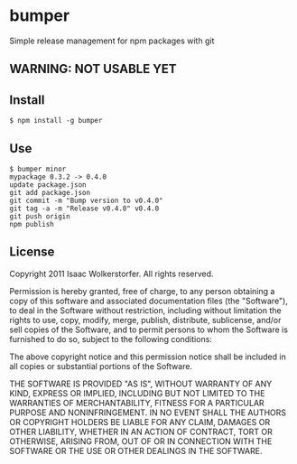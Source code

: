 # bumper

Simple release management for npm packages with git

## WARNING: NOT USABLE YET

## Install

    $ npm install -g bumper

## Use

    $ bumper minor
    mypackage 0.3.2 -> 0.4.0
    update package.json
    git add package.json
    git commit -m "Bump version to v0.4.0"
    git tag -a -m "Release v0.4.0" v0.4.0
    git push origin
    npm publish

## License

Copyright 2011 Isaac Wolkerstorfer.
All rights reserved.

Permission is hereby granted, free of charge, to any person
obtaining a copy of this software and associated documentation
files (the "Software"), to deal in the Software without
restriction, including without limitation the rights to use,
copy, modify, merge, publish, distribute, sublicense, and/or sell
copies of the Software, and to permit persons to whom the
Software is furnished to do so, subject to the following
conditions:

The above copyright notice and this permission notice shall be
included in all copies or substantial portions of the Software.

THE SOFTWARE IS PROVIDED "AS IS", WITHOUT WARRANTY OF ANY KIND,
EXPRESS OR IMPLIED, INCLUDING BUT NOT LIMITED TO THE WARRANTIES
OF MERCHANTABILITY, FITNESS FOR A PARTICULAR PURPOSE AND
NONINFRINGEMENT. IN NO EVENT SHALL THE AUTHORS OR COPYRIGHT
HOLDERS BE LIABLE FOR ANY CLAIM, DAMAGES OR OTHER LIABILITY,
WHETHER IN AN ACTION OF CONTRACT, TORT OR OTHERWISE, ARISING
FROM, OUT OF OR IN CONNECTION WITH THE SOFTWARE OR THE USE OR
OTHER DEALINGS IN THE SOFTWARE.

